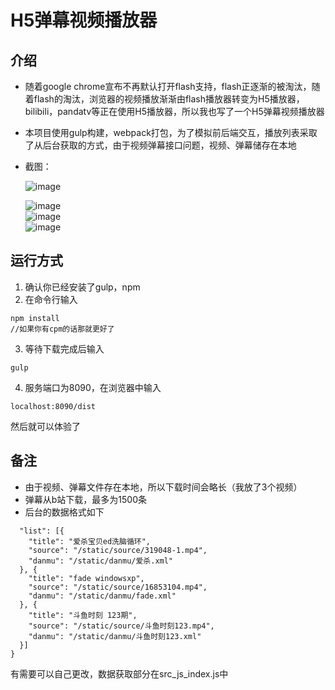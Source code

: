 # H5弹幕视频播放器
## 介绍
* 随着google chrome宣布不再默认打开flash支持，flash正逐渐的被淘汰，随着flash的淘汰，浏览器的视频播放渐渐由flash播放器转变为H5播放器，bilibili，pandatv等正在使用H5播放器，所以我也写了一个H5弹幕视频播放器
* 本项目使用gulp构建，webpack打包，为了模拟前后端交互，播放列表采取了从后台获取的方式，由于视频弹幕接口问题，视频、弹幕储存在本地
* 截图：  

  ![image](https://github.com/zhchy1996/videoPlayer/tree/master/static/112B27D0-0436-40F7-A033-B0CD0CC6EB10.png)  

  ![image](https://github.com/zhchy1996/videoPlayer/tree/master/static/0438E887-BFA8-40A8-B953-AE76499911DE.png)  
  ![image](https://github.com/zhchy1996/videoPlayer/tree/master/static/79412F62-2C28-4D8C-999F-1A379418EEA6.png)  
  ![image](https://github.com/zhchy1996/videoPlayer/tree/master/static/C911EBA6-F8ED-4E85-A449-A16B3BB57B57.png)


## 运行方式
1. 确认你已经安装了gulp，npm
2. 在命令行输入
```
npm install
//如果你有cpm的话那就更好了
```
3. 等待下载完成后输入
```
gulp
```
4. 服务端口为8090，在浏览器中输入
```
localhost:8090/dist
```

然后就可以体验了
## 备注
* 由于视频、弹幕文件存在本地，所以下载时间会略长（我放了3个视频）
* 弹幕从b站下载，最多为1500条
* 后台的数据格式如下
```
  "list": [{
    "title": "爱杀宝贝ed洗脑循环",
    "source": "/static/source/319048-1.mp4",
    "danmu": "/static/danmu/爱杀.xml"
  }, {
    "title": "fade windowsxp",
    "source": "/static/source/16853104.mp4",
    "danmu": "/static/danmu/fade.xml"
  }, {
    "title": "斗鱼时刻 123期",
    "source": "/static/source/斗鱼时刻123.mp4",
    "danmu": "/static/danmu/斗鱼时刻123.xml"
  }]
}
```

有需要可以自己更改，数据获取部分在src_js_index.js中

